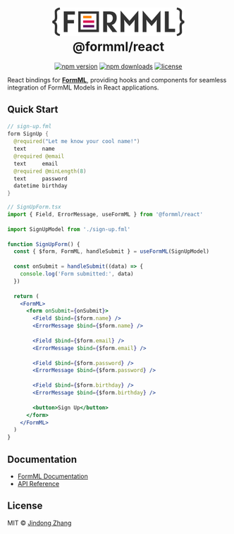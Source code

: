 <h1 align="center">
  <a href="https://github.com/formml/formml">
    <picture>
      <source srcset="https://raw.githubusercontent.com/formml/formml/main/docs/logo/logo-bg.svg" media="(prefers-color-scheme: dark)">
      <img src="https://raw.githubusercontent.com/formml/formml/main/docs/logo/logo-color.svg" alt="FormML Logo" width="300">
    </picture>
  </a>
  <br>
  @formml/react
</h1>

<p align="center">
  <a href="https://www.npmjs.com/package/@formml/react"><img src="https://img.shields.io/npm/v/@formml/react.svg" alt="npm version"></a>
  <a href="https://www.npmjs.com/package/@formml/react"><img src="https://img.shields.io/npm/dm/@formml/react.svg" alt="npm downloads"></a>
  <a href="https://github.com/formml/formml/blob/main/LICENSE"><img src="https://img.shields.io/npm/l/@formml/react.svg" alt="license"></a>
</p>

React bindings for [**FormML**](https://github.com/formml/formml), providing hooks and components for seamless integration of FormML Models in React applications.

## Quick Start

```java
// sign-up.fml
form SignUp {
  @required("Let me know your cool name!")
  text     name
  @required @email
  text     email
  @required @minLength(8)
  text     password
  datetime birthday
}
```

```jsx
// SignUpForm.tsx
import { Field, ErrorMessage, useFormML } from '@formml/react'

import SignUpModel from './sign-up.fml'

function SignUpForm() {
  const { $form, FormML, handleSubmit } = useFormML(SignUpModel)

  const onSubmit = handleSubmit((data) => {
    console.log('Form submitted:', data)
  })

  return (
    <FormML>
      <form onSubmit={onSubmit}>
        <Field $bind={$form.name} />
        <ErrorMessage $bind={$form.name} />

        <Field $bind={$form.email} />
        <ErrorMessage $bind={$form.email} />

        <Field $bind={$form.password} />
        <ErrorMessage $bind={$form.password} />

        <Field $bind={$form.birthday} />
        <ErrorMessage $bind={$form.birthday} />

        <button>Sign Up</button>
      </form>
    </FormML>
  )
}
```

## Documentation

- [FormML Documentation](https://github.com/formml/formml#readme)
- [API Reference](./docs/globals.md)

## License

MIT © [Jindong Zhang](https://github.com/jindong-zhannng)
